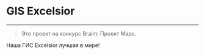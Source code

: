 # GIS Excelsior
----------------------
>Это проект на конкурс Braim: Проект Марс.

Наша ГИС Excelsior лучшая в мире!
